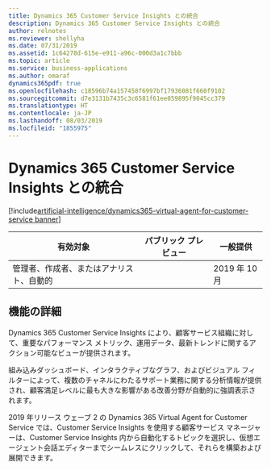 ```yaml
---
title: Dynamics 365 Customer Service Insights との統合
description: Dynamics 365 Customer Service Insights との統合
author: relnotes
ms.reviewer: shellyha
ms.date: 07/31/2019
ms.assetid: 1c64278d-615e-e911-a96c-000d3a1c7bbb
ms.topic: article
ms.service: business-applications
ms.author: omaraf
dynamics365pdf: true
ms.openlocfilehash: c18596b74a157458f6997bf17936081f660f9102
ms.sourcegitcommit: d7e3131b7435c3c6581f61ee059895f9045cc379
ms.translationtype: HT
ms.contentlocale: ja-JP
ms.lasthandoff: 08/03/2019
ms.locfileid: "1855975"
---
```

# <a name="integration-with-dynamics-365-customer-service-insights"></a>Dynamics 365 Customer Service Insights との統合
[!include[artificial-intelligence/dynamics365-virtual-agent-for-customer-service banner](../includes/artificial-intelligence/dynamics365-virtual-agent-for-customer-service.md)]

| 有効対象    |  パブリック プレビュー | 一般提供 | 
| ---------- | ---------- |---------- |
|管理者、作成者、またはアナリスト、自動的|| 2019 年 10 月|






## <a name="feature-details"></a>機能の詳細
<!--feature detail start -->
Dynamics 365 Customer Service Insights により、顧客サービス組織に対して、重要なパフォーマンス メトリック、運用データ、最新トレンドに関するアクション可能なビューが提供されます。 
 
組み込みダッシュボード、インタラクティブなグラフ、およびビジュアル フィルターによって、複数のチャネルにわたるサポート業務に関する分析情報が提供され、顧客満足レベルに最も大きな影響がある改善分野が自動的に強調表示されます。
 
2019 年リリース ウェーブ 2 の Dynamics 365 Virtual Agent for Customer Service では、Customer Service Insights を使用する顧客サービス マネージャーは、Customer Service Insights 内から自動化するトピックを選択し、仮想エージェント会話エディターまでシームレスにクリックして、それらを構築および展開できます。 

<!--
 ![](media/integration-dynamics365-customer-service-insights-1.png "") --><!-- Picture 1746698844 -->
<!--feature detail end -->











